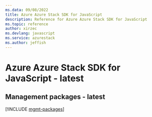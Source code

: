 ```yaml
---
ms.data: 09/08/2022
title: Azure Azure Stack SDK for JavaScript
description: Reference for Azure Azure Stack SDK for JavaScript
ms.topic: reference
author: xirzec
ms.devlang: javascript
ms.service: azurestack
ms.author: jeffish
---
```

# Azure Azure Stack SDK for JavaScript - latest

## Management packages - latest
[!INCLUDE [mgmt-packages](azure-stack-mgmt-index.md)]